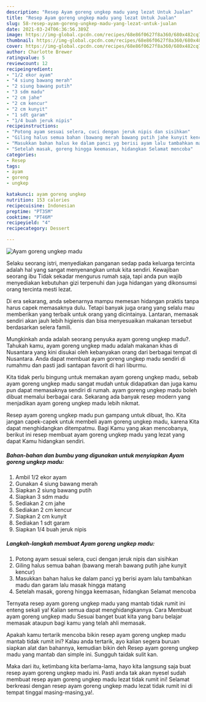 ```yaml
---
description: "Resep Ayam goreng ungkep madu yang lezat Untuk Jualan"
title: "Resep Ayam goreng ungkep madu yang lezat Untuk Jualan"
slug: 58-resep-ayam-goreng-ungkep-madu-yang-lezat-untuk-jualan
date: 2021-03-24T06:36:56.389Z
image: https://img-global.cpcdn.com/recipes/68e86f0627f8a360/680x482cq70/ayam-goreng-ungkep-madu-foto-resep-utama.jpg
thumbnail: https://img-global.cpcdn.com/recipes/68e86f0627f8a360/680x482cq70/ayam-goreng-ungkep-madu-foto-resep-utama.jpg
cover: https://img-global.cpcdn.com/recipes/68e86f0627f8a360/680x482cq70/ayam-goreng-ungkep-madu-foto-resep-utama.jpg
author: Charlotte Brewer
ratingvalue: 5
reviewcount: 12
recipeingredient:
- "1/2 ekor ayam"
- "4 siung bawang merah"
- "2 siung bawang putih"
- "3 sdm madu"
- "2 cm jahe"
- "2 cm kencur"
- "2 cm kunyit"
- "1 sdt garam"
- "1/4 buah jeruk nipis"
recipeinstructions:
- "Potong ayam sesuai selera, cuci dengan jeruk nipis dan sisihkan"
- "Giling halus semua bahan (bawang merah bawang putih jahe kunyit kencur)"
- "Masukkan bahan halus ke dalam panci yg berisi ayam lalu tambahkan madu dan garam lalu masak hingga matang"
- "Setelah masak, goreng hingga keemasan, hidangkan Selamat mencoba"
categories:
- Resep
tags:
- ayam
- goreng
- ungkep

katakunci: ayam goreng ungkep 
nutrition: 153 calories
recipecuisine: Indonesian
preptime: "PT35M"
cooktime: "PT46M"
recipeyield: "4"
recipecategory: Dessert

---
```



![Ayam goreng ungkep madu](https://img-global.cpcdn.com/recipes/68e86f0627f8a360/680x482cq70/ayam-goreng-ungkep-madu-foto-resep-utama.jpg)

Selaku seorang istri, menyediakan panganan sedap pada keluarga tercinta adalah hal yang sangat menyenangkan untuk kita sendiri. Kewajiban seorang ibu Tidak sekadar mengurus rumah saja, tapi anda pun wajib menyediakan kebutuhan gizi terpenuhi dan juga hidangan yang dikonsumsi orang tercinta mesti lezat.

Di era  sekarang, anda sebenarnya mampu memesan hidangan praktis tanpa harus capek memasaknya dulu. Tetapi banyak juga orang yang selalu mau memberikan yang terbaik untuk orang yang dicintainya. Lantaran, memasak sendiri akan jauh lebih higienis dan bisa menyesuaikan makanan tersebut berdasarkan selera famili. 



Mungkinkah anda adalah seorang penyuka ayam goreng ungkep madu?. Tahukah kamu, ayam goreng ungkep madu adalah makanan khas di Nusantara yang kini disukai oleh kebanyakan orang dari berbagai tempat di Nusantara. Anda dapat membuat ayam goreng ungkep madu sendiri di rumahmu dan pasti jadi santapan favorit di hari liburmu.

Kita tidak perlu bingung untuk memakan ayam goreng ungkep madu, sebab ayam goreng ungkep madu sangat mudah untuk didapatkan dan juga kamu pun dapat memasaknya sendiri di rumah. ayam goreng ungkep madu boleh dibuat memalui berbagai cara. Sekarang ada banyak resep modern yang menjadikan ayam goreng ungkep madu lebih nikmat.

Resep ayam goreng ungkep madu pun gampang untuk dibuat, lho. Kita jangan capek-capek untuk membeli ayam goreng ungkep madu, karena Kita dapat menghidangkan ditempatmu. Bagi Kamu yang akan mencobanya, berikut ini resep membuat ayam goreng ungkep madu yang lezat yang dapat Kamu hidangkan sendiri.

<!--inarticleads1-->

##### Bahan-bahan dan bumbu yang digunakan untuk menyiapkan Ayam goreng ungkep madu:

1. Ambil 1/2 ekor ayam
1. Gunakan 4 siung bawang merah
1. Siapkan 2 siung bawang putih
1. Siapkan 3 sdm madu
1. Sediakan 2 cm jahe
1. Sediakan 2 cm kencur
1. Siapkan 2 cm kunyit
1. Sediakan 1 sdt garam
1. Siapkan 1/4 buah jeruk nipis




<!--inarticleads2-->

##### Langkah-langkah membuat Ayam goreng ungkep madu:

1. Potong ayam sesuai selera, cuci dengan jeruk nipis dan sisihkan
1. Giling halus semua bahan (bawang merah bawang putih jahe kunyit kencur)
1. Masukkan bahan halus ke dalam panci yg berisi ayam lalu tambahkan madu dan garam lalu masak hingga matang
1. Setelah masak, goreng hingga keemasan, hidangkan Selamat mencoba




Ternyata resep ayam goreng ungkep madu yang mantab tidak rumit ini enteng sekali ya! Kalian semua dapat menghidangkannya. Cara Membuat ayam goreng ungkep madu Sesuai banget buat kita yang baru belajar memasak ataupun bagi kamu yang telah ahli memasak.

Apakah kamu tertarik mencoba bikin resep ayam goreng ungkep madu mantab tidak rumit ini? Kalau anda tertarik, ayo kalian segera buruan siapkan alat dan bahannya, kemudian bikin deh Resep ayam goreng ungkep madu yang mantab dan simple ini. Sungguh taidak sulit kan. 

Maka dari itu, ketimbang kita berlama-lama, hayo kita langsung saja buat resep ayam goreng ungkep madu ini. Pasti anda tak akan nyesel sudah membuat resep ayam goreng ungkep madu lezat tidak rumit ini! Selamat berkreasi dengan resep ayam goreng ungkep madu lezat tidak rumit ini di tempat tinggal masing-masing,ya!.

